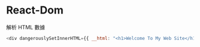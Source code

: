 # React-Dom

解析 HTML 數據

```js
<div dangerouslySetInnerHTML={{ __html: "<h1>Welcome To My Web Site</h1>" }} />
```
